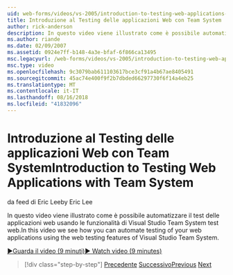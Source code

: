 ```yaml
---
uid: web-forms/videos/vs-2005/introduction-to-testing-web-applications-with-team-system
title: Introduzione al Testing delle applicazioni Web con Team System | Microsoft Docs
author: rick-anderson
description: In questo video viene illustrato come è possibile automatizzare il test delle applicazioni web usando le funzionalità di Visual Studio Team System test web.
ms.author: riande
ms.date: 02/09/2007
ms.assetid: 0924e7ff-b148-4a3e-bfaf-6f866ca13495
msc.legacyurl: /web-forms/videos/vs-2005/introduction-to-testing-web-applications-with-team-system
msc.type: video
ms.openlocfilehash: 9c3079bab611103617bce3cf91a4b67ae8405491
ms.sourcegitcommit: 45ac74e400f9f2b7dbded66297730f6f14a4eb25
ms.translationtype: MT
ms.contentlocale: it-IT
ms.lasthandoff: 08/16/2018
ms.locfileid: "41832096"
---
```

<a name="introduction-to-testing-web-applications-with-team-system"></a><span data-ttu-id="347a8-103">Introduzione al Testing delle applicazioni Web con Team System</span><span class="sxs-lookup"><span data-stu-id="347a8-103">Introduction to Testing Web Applications with Team System</span></span>
====================
<span data-ttu-id="347a8-104">da feed di Eric Lee</span><span class="sxs-lookup"><span data-stu-id="347a8-104">by Eric Lee</span></span>

<span data-ttu-id="347a8-105">In questo video viene illustrato come è possibile automatizzare il test delle applicazioni web usando le funzionalità di Visual Studio Team System test web.</span><span class="sxs-lookup"><span data-stu-id="347a8-105">In this video we see how you can automate testing of your web applications using the web testing features of Visual Studio Team System.</span></span>

[<span data-ttu-id="347a8-106">&#9654;Guarda il video (9 minuti)</span><span class="sxs-lookup"><span data-stu-id="347a8-106">&#9654; Watch video (9 minutes)</span></span>](https://channel9.msdn.com/Blogs/ASP-NET-Site-Videos/introduction-to-testing-web-applications-with-team-system)

> [!div class="step-by-step"]
> <span data-ttu-id="347a8-107">[Precedente](introduction-to-unit-testing-with-team-system.md)
> [Successivo](introduction-to-load-testing-web-applications-with-team-system.md)</span><span class="sxs-lookup"><span data-stu-id="347a8-107">[Previous](introduction-to-unit-testing-with-team-system.md)
[Next](introduction-to-load-testing-web-applications-with-team-system.md)</span></span>
